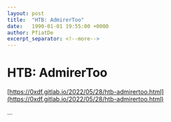 ```yaml
---
layout: post
title:  "HTB: AdmirerToo"
date:   1990-01-01 19:55:00 +0000
author: PfiatDe
excerpt_separator: <!--more-->
---
```


# HTB: AdmirerToo
[https://0xdf.gitlab.io/2022/05/28/htb-admirertoo.html](https://0xdf.gitlab.io/2022/05/28/htb-admirertoo.html)

...
<!--more-->
